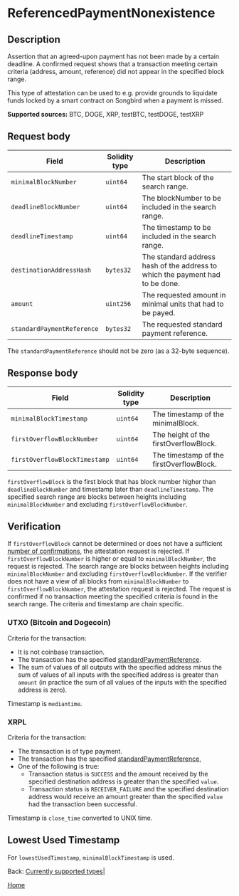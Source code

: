 # ReferencedPaymentNonexistence

## Description

Assertion that an agreed-upon payment has not been made by a certain deadline.
A confirmed request shows that a transaction meeting certain criteria (address, amount, reference) did not appear in the specified block range.

This type of attestation can be used to e.g. provide grounds to liquidate funds locked by a smart contract on Songbird when a payment is missed.

**Supported sources:** BTC, DOGE, XRP, testBTC, testDOGE, testXRP

## Request body

| Field                      | Solidity type | Description                                                                   |
| -------------------------- | ------------- | ----------------------------------------------------------------------------- |
| `minimalBlockNumber`       | `uint64`      | The start block of the search range.                                          |
| `deadlineBlockNumber`      | `uint64`      | The blockNumber to be included in the search range.                           |
| `deadlineTimestamp`        | `uint64`      | The timestamp to be included in the search range.                             |
| `destinationAddressHash`   | `bytes32`     | The standard address hash of the address to which the payment had to be done. |
| `amount`                   | `uint256`     | The requested amount in minimal units that had to be payed.                   |
| `standardPaymentReference` | `bytes32`     | The requested standard payment reference.                                     |

The `standardPaymentReference` should not be zero (as a 32-byte sequence).

## Response body

| Field                         | Solidity type | Description                              |
| ----------------------------- | ------------- | ---------------------------------------- |
| `minimalBlockTimestamp`       | `uint64`      | The timestamp of the minimalBlock.       |
| `firstOverflowBlockNumber`    | `uint64`      | The height of the firstOverflowBlock.    |
| `firstOverflowBlockTimestamp` | `uint64`      | The timestamp of the firstOverflowBlock. |

`firstOverflowBlock` is the first block that has block number higher than `deadlineBlockNumber` and timestamp later than `deadlineTimestamp`.
The specified search range are blocks between heights including `minimalBlockNumber` and excluding `firstOverflowBlockNumber`.

## Verification

If `firstOverflowBlock` cannot be determined or does not have a sufficient [number of confirmations](/specs/attestations/configs.md#finalityconfirmation), the attestation request is rejected.
If `firstOverflowBlockNumber` is higher or equal to `minimalBlockNumber`, the request is rejected.
The search range are blocks between heights including `minimalBlockNumber` and excluding `firstOverflowBlockNumber`.
If the verifier does not have a view of all blocks from `minimalBlockNumber` to `firstOverflowBlockNumber`, the attestation request is rejected.
The request is confirmed if no transaction meeting the specified criteria is found in the search range.
The criteria and timestamp are chain specific.

### UTXO (Bitcoin and Dogecoin)

Criteria for the transaction:

-   It is not coinbase transaction.
-   The transaction has the specified [standardPaymentReference](/specs/attestations/external-chains/standardPaymentReference.md#btc-and-doge-blockchains).
-   The sum of values of all outputs with the specified address minus the sum of values of all inputs with the specified address is greater than `amount` (in practice the sum of all values of the inputs with the specified address is zero).

Timestamp is `mediantime`.

### XRPL

Criteria for the transaction:

-   The transaction is of type payment.
-   The transaction has the specified [standardPaymentReference](/specs/attestations/external-chains/standardPaymentReference.md#xrp),
-   One of the following is true:
    -   Transaction status is `SUCCESS` and the amount received by the specified destination address is greater than the specified `value`.
    -   Transaction status is `RECEIVER_FAILURE` and the specified destination address would receive an amount greater than the specified `value` had the transaction been successful.

Timestamp is `close_time` converted to UNIX time.

## Lowest Used Timestamp

For `lowestUsedTimestamp`, `minimalBlockTimestamp` is used.

Back: [Currently supported types](/specs/attestations/active-types.md)|

[Home](/README.md)
